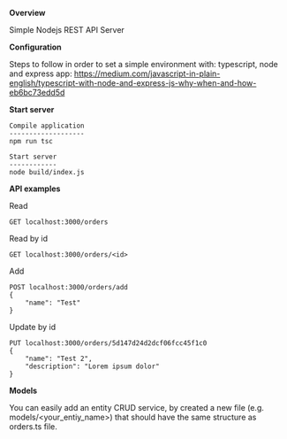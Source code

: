 **Overview**

Simple Nodejs REST API Server

**Configuration**

Steps to follow in order to set a simple environment with: typescript, node and express app:
https://medium.com/javascript-in-plain-english/typescript-with-node-and-express-js-why-when-and-how-eb6bc73edd5d

**Start server** 

``````
Compile application
-------------------
npm run tsc

Start server
------------
node build/index.js
``````

**API examples**

Read
``````
GET localhost:3000/orders
``````

Read by id
``````
GET localhost:3000/orders/<id>
``````


Add
``````
POST localhost:3000/orders/add
{
	"name": "Test"
}
``````

Update by id
``````
PUT localhost:3000/orders/5d147d24d2dcf06fcc45f1c0
{
	"name": "Test 2",
	"description": "Lorem ipsum dolor"
}
``````

**Models**

You can easily add an entity CRUD service, by created a new file (e.g. models/<your_entiy_name>) that should have the same structure as orders.ts file.

